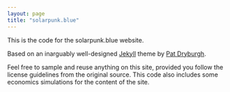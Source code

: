 ```yaml
---
layout: page
title: "solarpunk.blue"
---
```


This is the code for the solarpunk.blue website.


Based on an inarguably well-designed [Jekyll](http://jekyllrb.com) theme by [Pat Dryburgh](https://patdryburgh.com).

Feel free to sample and reuse anything on this site, provided you follow the license guidelines from the original source.  This code also includes some economics simulations for the content of the site.